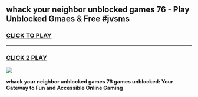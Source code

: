 
## whack your neighbor unblocked games 76 - Play Unblocked Gmaes & Free #jvsms
<h3>
<a href="https://premium.freeplayer.one?title=whack_your_neighbor_unblocked_games_76&ref=03M">CLICK TO PLAY</a></h3>
<hr>

<h3>
<a href="https://premium.freeplayer.one?title=whack_your_neighbor_unblocked_games_76&ref=03M">CLICK 2 PLAY</a>
  
</h3>

<a href="https://premium.freeplayer.one?title=whack_your_neighbor_unblocked_games_76&ref=03M"><img src="https://clearcache.store/games.png"></a>


**whack your neighbor unblocked games 76 games unblocked: Your Gateway to Fun and Accessible Online Gaming**
